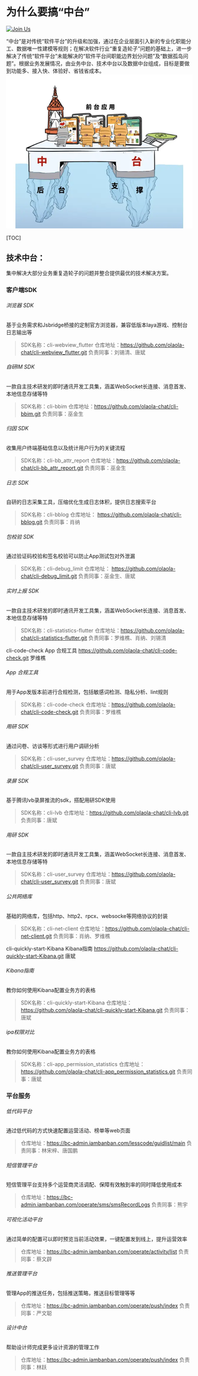 # 为什么要搞“中台”
 [![Join Us](https://img.shields.io/badge/Join-Us-brightgreen.svg)](https://github.com/orgs/olaola-chat/repositories) 

  “中台”是对传统“软件平台”的升级和加强，通过在企业层面引入新的专业化职能分工、数据唯一性建模等规则；在解决软件行业“重复造轮子”问题的基础上，进一步解决了传统“软件平台”未能解决的“软件平台间职能边界划分问题”及“数据孤岛问题”。根据业务发展情况，由业务中台、技术中台以及数据中台组成，目标是要做到功能多、接入快、体验好、省钱省成本。<br>
![中台形象图](./中台形象图.webp)

[TOC]



## 技术中台：

集中解决大部分业务重复造轮子的问题并整合提供最优的技术解决方案。

### 客户端SDK

###### 浏览器 SDK

基于业务需求和Jsbridge桥接的定制官方浏览器，兼容低版本laya游戏、控制台日志输出等

> SDK名称：cli-webview_flutter
> 仓库地址：https://github.com/olaola-chat/cli-webview_flutter.git
> 负责同事：刘锡清、唐斌



###### 自研IM SDK

一款自主技术研发的即时通讯开发工具集，涵盖WebSocket长连接、消息首发、本地信息存储等特

> SDK名称：cli-bbim
> 仓库地址：https://github.com/olaola-chat/cli-bbim.git 
> 负责同事：巫金生



###### 归因 SDK

收集用户终端基础信息以及统计用户行为的关键流程

> SDK名称：cli-bb_attr_report
> 仓库地址：https://github.com/olaola-chat/cli-bb_attr_report.git
> 负责同事：巫金生



###### 日志 SDK

自研的日志采集工具，压缩优化生成日志体积，提供日志搜索平台

> SDK名称：cli-bblog
> 仓库地址： https://github.com/olaola-chat/cli-bblog.git 
> 负责同事：肖纳



###### 包校验 SDK

通过验证码校验和签名校验可以防止App测试包对外泄漏

> SDK名称：cli-debug_limit
> 仓库地址： https://github.com/olaola-chat/cli-debug_limit.git
> 负责同事：巫金生、唐斌



###### 实时上报 SDK

一款自主技术研发的即时通讯开发工具集，涵盖WebSocket长连接、消息首发、本地信息存储等特

> SDK名称：cli-statistics-flutter
> 仓库地址：https://github.com/olaola-chat/cli-statistics-flutter.git 
> 负责同事：罗维樵、肖纳、刘锡清

cli-code-check  App 合规工具  https://github.com/olaola-chat/cli-code-check.git  罗维樵

###### App 合规工具

用于App发版本前进行合规检测，包括敏感词检测、隐私分析、lint规则

> SDK名称：cli-code-check
> 仓库地址：https://github.com/olaola-chat/cli-code-check.git
> 负责同事：罗维樵



###### 用研 SDK

通过问卷、访谈等形式进行用户调研分析

> SDK名称：cli-user_survey
> 仓库地址：https://github.com/olaola-chat/cli-user_survey.git
> 负责同事：唐斌



###### 录屏 SDK

基于腾讯lvb录屏推流的sdk，搭配用研SDK使用

> SDK名称：cli-lvb
> 仓库地址：https://github.com/olaola-chat/cli-lvb.git
> 负责同事：唐斌



###### 用研 SDK

一款自主技术研发的即时通讯开发工具集，涵盖WebSocket长连接、消息首发、本地信息存储等特

> SDK名称：cli-user_survey
> 仓库地址：https://github.com/olaola-chat/cli-user_survey.git
> 负责同事：唐斌



###### 公共网络库

基础的网络库，包括http、http2、rpcx、websocke等网络协议的封装

> SDK名称：cli-net-client
> 仓库地址：https://github.com/olaola-chat/cli-net-client.git
> 负责同事：肖纳、罗维樵

cli-quickly-start-Kibana  Kibana指南  https://github.com/olaola-chat/cli-quickly-start-Kibana.git  唐斌

###### Kibana指南

教你如何使用Kibana配置业务方的表格

> SDK名称：cli-quickly-start-Kibana
> 仓库地址：https://github.com/olaola-chat/cli-quickly-start-Kibana.git
> 负责同事：唐斌



###### ipa权限对比 

教你如何使用Kibana配置业务方的表格

> SDK名称：cli-app_permission_statistics
> 仓库地址：https://github.com/olaola-chat/cli-app_permission_statistics.git
> 负责同事：唐斌


### 平台服务

###### 低代码平台 

通过低代码的方式快速配置运营活动、榜单等web页面

> 仓库地址：https://bc-admin.iambanban.com/lesscode/guidlist/main
> 负责同事：林宋梓、唐国鹏



###### 短信管理平台 

短信管理平台支持多个运营商灵活调配、保障有效触到率的同时降低使用成本

> 仓库地址：https://bc-admin.iambanban.com/operate/sms/smsRecordLogs
> 负责同事：熊宇



###### 可视化活动平台 

通过简单的配置可以即时预览当前活动效果，一键配置发到线上，提升运营效率

> 仓库地址：https://bc-admin.iambanban.com/operate/activity/list
> 负责同事：蔡文辟



###### 推送管理平台 

管理App的推送任务，包括推送策略，推送目标管理等等

> 仓库地址：https://bc-admin.iambanban.com/operate/push/index
> 负责同事：严文聪



###### 设计中台 

帮助设计师完成更多设计资源的管理工作

> 仓库地址：https://bc-admin.iambanban.com/operate/push/index
> 负责同事：林跃

